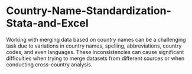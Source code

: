 # Country-Name-Standardization-Stata-and-Excel
Working with merging data based on country names can be a challenging task due to variations in country names, spelling, abbreviations, country codes, and even languages. These inconsistencies can cause significant difficulties when trying to merge datasets from different sources or when conducting cross-country analysis.
